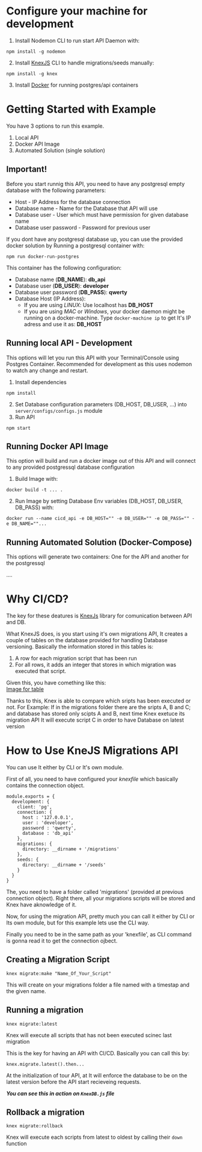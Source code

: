 # Configure your machine for development
1. Install Nodemon CLI to run start API Daemon with:  
```
npm install -g nodemon
```

2. Install [KnexJS](http://knexjs.org/#Migrations-API) CLI to handle migrations/seeds manually:  
```
npm install -g knex
```  
3. Install [Docker](https://docs.docker.com/engine/installation/#supported-platforms) for running postgres/api containers

# Getting Started with Example
You have 3 options to run this example.
1. Local API
2. Docker API Image
3. Automated Solution (single solution)

## **Important!**
Before you start runnig this API, you need to have any postgresql empty database with the following parameters:
* Host - IP Address for the database connection
* Database name - Name for the Database that API will use
* Database user - User which must have permission for given database name
* Database user password - Password for previous user

If you dont have any postgresql database up, you can use the provided docker solution by Running a postgresql container with:  

```
npm run docker-run-postgres
```

This container has the following configuration:
   * Database name (**DB_NAME**): **db_api**
   * Database user (**DB_USER**): **developer**
   * Database user password (**DB_PASS**): **qwerty**
   * Database Host (IP Address):
     * If you are using _LINUX_: Use localhost has **DB_HOST**
     * If you are using _MAC_ or _Windows_, your docker daemon might be running on a docker-machine. Type `docker-machine ip` to get It's IP adress and use it as: **DB_HOST**



## Running local API - Development
This options will let you run this API with your Terminal/Console using Postgres Container. Recommended for development as this uses nodemon to watch any change and restart.
1. Install dependencies  
```
npm install
```
2. Set Database configuration parameters (DB_HOST, DB_USER, ...) into `server/configs/configs.js` module
3. Run API  
```
npm start
```

## Running Docker API Image
This option will build and run a docker image out of this API and will connect to any provided postgressql database configuration
1. Build Image with:  
```
docker build -t ... .
```
2. Run Image by setting Database Env variables (DB_HOST, DB_USER, DB_PASS) with:  
```
docker run --name cicd_api -e DB_HOST="" -e DB_USER="" -e DB_PASS="" -e DB_NAME=""...
```


## Running Automated Solution (Docker-Compose)
This options will generate two containers: One for the API and another for the postgressql

....


# Why CI/CD?
The key for these deatures is [KnexJs](www.knexjs.org) library for comunication between API and DB.

What KnexJS does, is you start using it's own migrations API, It creates a couple of tables on the database provided for handling Database versioning. Basically the information stored in this tables is:
1. A row for each migration script that has been run
2. For all rows, it adds an integer that stores in which migration was executed that script.

Given this, you have comething like this:  
[Image for table]()

Thanks to this, Knex is able to compare which sripts has been executed or not. For Example: If in the migrations folder there are the sripts A, B and C; and database has stored only scipts A and B, next time Knex exetuce its migration API It will execute script C in order to have Database on latest version

# How to Use KneJS Migrations API
You can use It either by CLI or It's own module.

First of all, you need to have configured your _knexfile_ which basically contains the connection object.

```
module.exports = {
  development: {
    client: 'pg',
    connection: {
      host : '127.0.0.1',
      user : 'developer',
      password : 'qwerty',
      database : 'db_api'
    },
    migrations: {
      directory: __dirname + '/migrations'
    },
    seeds: {
      directory: __dirname + '/seeds'
    }
  }
}
```
The, you need to have a folder called 'migrations' (provided at previous connection object). Right there, all your migrations scripts will be stored and Knex have aknowledge of it.

Now, for using the migration API, pretty much you can call it either by CLI or Its own module, but for this example lets use the CLI way.

Finally you need to be in the same path as your 'knexfile', as CLI command is gonna read it to get the connection ojbect.  

## Creating a Migration Script
```
knex migrate:make "Name_Of_Your_Script"
```

This will create on your migrations folder a file named with a timestap and the given name.

## Running a migration
```
knex migrate:latest
```
Knex will execute all scripts that has not been executed scinec last migration

This is the key for having an API with CI/CD. Basically you can call this by:

```
knex.migrate.latest().then...
```
At the initialization of tour API, at It will enforce the database to be on the latest version before the API start recieveing requests.

_**You can see this in action on `KnexDB.js` file**_

## Rollback a migration
```
knex migrate:rollback
```
Knex will execute each scripts from latest to oldest by calling their `down` function
